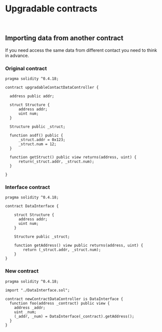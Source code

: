 # Upgradable contracts

<br>

## Importing data from another contract
If you need access the same data from different contact you need to think in advance.

### Original contract

```
pragma solidity ^0.4.18;

contract upgradableContactDataController {
    
  address public addr;
    
  struct Structure { 
      address addr;
      uint num;
  }
  
  Structure public _struct;
  
  function asdf() public {
      _struct.addr = 0x123;
      _struct.num = 12;
  }
  
  function getStruct() public view returns(address, uint) {
      return(_struct.addr, _struct.num);
  }
  
}
```

### Interface contract

```
pragma solidity ^0.4.18;

contract DataInterface {
    
    struct Structure { 
      address addr;
      uint num;
    }    

    Structure public _struct;

    function getAddress() view public returns(address, uint) {
        return (_struct.addr, _struct.num);
    }
}
```

### New contract

```
pragma solidity ^0.4.18;

import "./DataInterface.sol";

contract newContractDataController is DataInterface {
  function foo(address _contract) public view {
    address _addr;
    uint _num;
    (_addr, _num) = DataInterface(_contract).getAddress();
  }
}

```


<br>
